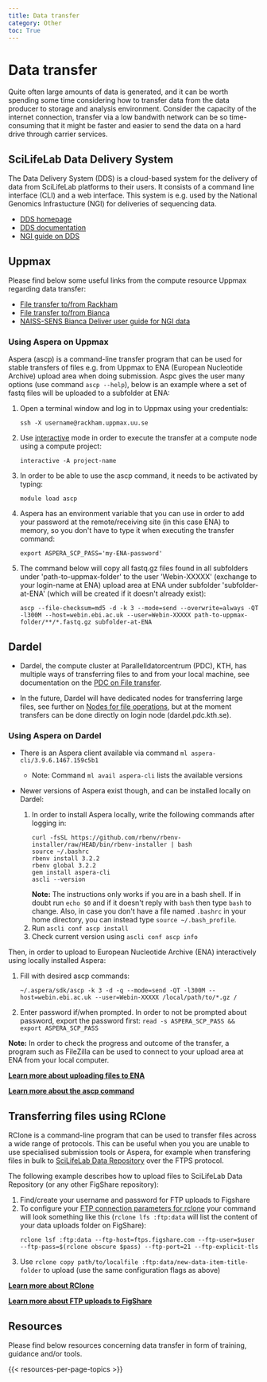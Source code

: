 ```yaml
---
title: Data transfer
category: Other
toc: True
---
```


# Data transfer
Quite often large amounts of data is generated, and it can be worth spending some time considering how to transfer data from the data producer to storage and analysis environment. Consider the capacity of the internet connection, transfer via a low bandwith network can be so time-consuming that it might be faster and easier to send the data on a hard drive through carrier services.

## SciLifeLab Data Delivery System
The Data Delivery System (DDS) is a cloud-based system for the delivery of data from SciLifeLab platforms to their users. It consists of a command line interface (CLI) and a web interface. This system is e.g. used by the National Genomics Infrastucture (NGI) for deliveries of sequencing data.

<div>
  <ul>
    <li><a href="https://delivery.scilifelab.se/">DDS homepage</a></li>
    <li><a href="https://scilifelabdatacentre.github.io/dds_cli/">DDS documentation</a></li>
    <li><a href="https://ngisweden.scilifelab.se/resources/data-delivery-dds/">NGI guide on DDS</a></li>
  </ul>
</div>

## Uppmax

Please find below some useful links from the compute resource Uppmax regarding data transfer:

<div>
  <ul>
    <li><a href="https://docs.uppmax.uu.se/cluster_guides/transfer_rackham/">File transfer to/from Rackham</a></li>
     <li><a href="https://docs.uppmax.uu.se/cluster_guides/transfer_bianca/">File transfer to/from Bianca</a></li>
    <li><a href="https://scilifelabdatacentre.github.io/dds_cli/installation/#bianca">NAISS-SENS Bianca Deliver user guide for NGI data</a></li>
  </ul>
</div>

### Using Aspera on Uppmax

Aspera  (ascp) is a command-line transfer program that can be used for stable transfers of files e.g. from Uppmax to ENA (European Nucleotide Archive) upload area when doing submission. Aspc gives the user many options (use command `ascp --help`), below is an example where a set of fastq files will be uploaded to a subfolder at ENA:

1. Open a terminal window and log in to Uppmax using your credentials:  
    ```
    ssh -X username@rackham.uppmax.uu.se
    ```
1. Use <a href="https://docs.uppmax.uu.se/cluster_guides/interactive_more/" target="_blank">interactive</a> mode in order to execute the transfer at a compute node using a compute project:  
    ```
    interactive -A project-name
    ```
1. In order to be able to use the ascp command, it needs to be activated by typing:  
    ```
    module load ascp
    ```
1. Aspera has an environment variable that you can use in order to add your password at the remote/receiving site (in this case ENA) to memory, so you don't have to type it when executing the transfer command:  
    ```
    export ASPERA_SCP_PASS='my-ENA-password'
    ```
1. The command below will copy all fastq.gz files found in all subfolders under 'path-to-uppmax-folder' to the user 'Webin-XXXXX' (exchange to your login-name at ENA) upload area at ENA under subfolder 'subfolder-at-ENA' (which will be created if it doesn't already exist):  
    ```
    ascp --file-checksum=md5 -d -k 3 --mode=send --overwrite=always -QT -l300M --host=webin.ebi.ac.uk --user=Webin-XXXXX path-to-uppmax-folder/**/*.fastq.gz subfolder-at-ENA
    ```

## Dardel

* Dardel, the compute cluster at Parallelldatorcentrum (PDC), KTH, has multiple ways of transferring files to and from your local machine, see documentation on the <a href="https://support.pdc.kth.se/doc/data_management/file_transfer/" target="_blank">PDC on File transfer</a>.

* In the future, Dardel will have dedicated nodes for transferring large files, see further on <a href="https://support.pdc.kth.se/doc/data_management/data_management/#nodes-for-file-operations" target="_blank">Nodes for file operations</a>, but at the moment transfers can be done directly on login node (dardel.pdc.kth.se).

### Using Aspera on Dardel

* There is an Aspera client available via command `ml aspera-cli/3.9.6.1467.159c5b1`
  * Note: Command `ml avail aspera-cli` lists the available versions

* Newer versions of Aspera exist though, and can be installed locally on Dardel:

  1. In order to install Aspera locally, write the following commands after logging in:
      ```
      curl -fsSL https://github.com/rbenv/rbenv-installer/raw/HEAD/bin/rbenv-installer | bash
      source ~/.bashrc
      rbenv install 3.2.2
      rbenv global 3.2.2
      gem install aspera-cli
      ascli --version
      ```
      **Note:** The instructions only works if you are in a bash shell. If in doubt run `echo $0` and if it doesn't reply with `bash` then type `bash` to change. Also, in case you don't have a file named `.bashrc` in your home directory, you can instead type `source ~/.bash_profile`.
  1. Run `ascli conf ascp install`
  1. Check current version using `ascli conf ascp info`

Then, in order to upload to European Nucleotide Archive (ENA) interactively using locally installed Aspera:

  1. Fill with desired ascp commands:
      ```
      ~/.aspera/sdk/ascp -k 3 -d -q --mode=send -QT -l300M --host=webin.ebi.ac.uk --user=Webin-XXXXX /local/path/to/*.gz /
      ```

  1. Enter password if/when prompted. In order to not be prompted about password, export the password first: `read -s ASPERA_SCP_PASS && export ASPERA_SCP_PASS`

**Note:** In order to check the progress and outcome of the transfer, a program such as FileZilla can be used to connect to your upload area at ENA from your local computer.

<a class="link-teal" href="https://ena-docs.readthedocs.io/en/latest/submit/fileprep/upload.html" target="_blank"><b>Learn more about uploading files to ENA <i class="bi bi-box-arrow-up-right"></i></b></a>

<a class="link-teal" href="https://download.asperasoft.com/download/docs/ascp/3.5.2/html/dita/ascp_usage.html" target="_blank"><b>Learn more about the ascp command <i class="bi bi-box-arrow-up-right"></i></b></a>

## Transferring files using RClone
RClone is a command-line program that can be used to transfer files across a wide range of protocols. This can be useful when you you are unable to use specialised submission tools or Aspera, for example when transfering files in bulk to <a href="https://www.scilifelab.se/data/repository/" target="_blank">SciLifeLab Data Repository</a> over the FTPS protocol.

The following example describes how to upload files to SciLifeLab Data Repository (or any other FigShare repository):

1. Find/create your username and password for FTP uploads to Figshare
1. To configure your <a href="https://rclone.org/ftp/" target="_blank">FTP connection parameters for rclone</a> your command will look something like this (`rclone lfs :ftp:data` will list the content of your data uploads folder on FigShare):
   ```
   rclone lsf :ftp:data --ftp-host=ftps.figshare.com --ftp-user=$user --ftp-pass=$(rclone obscure $pass) --ftp-port=21 --ftp-explicit-tls
   ```
1. Use `rclone copy path/to/localfile :ftp:data/new-data-item-title-folder` to upload (use the same configuration flags as above)

<a class="link-teal" href="https://rclone.org/docs/" target="_blank"><b>Learn more about RClone <i class="bi bi-box-arrow-up-right"></i></b></a>

<a class="link-teal" href="https://help.figshare.com/article/upload-large-datasets-and-bulk-upload-using-the-ftp-uploader-desktop-uploader-or-api" target="_blank"><b>Learn more about FTP uploads to FigShare <i class="bi bi-box-arrow-up-right"></i></b></a>

## Resources
Please find below resources concerning data transfer in form of training, guidance and/or tools.

{{< resources-per-page-topics >}}
